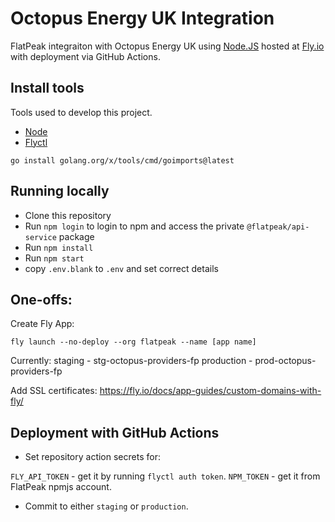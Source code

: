 # Octopus Energy UK Integration

FlatPeak integraiton with Octopus Energy UK using [Node.JS](<https://nodejs.dev/>) hosted at [Fly.io](https://fly.io) with deployment via GitHub Actions.

## Install tools

Tools used to develop this project.

- [Node](https://nodejs.dev)
- [Flyctl](https://fly.io/docs/flyctl/installing/)

```
go install golang.org/x/tools/cmd/goimports@latest
```

## Running locally

- Clone this repository
- Run `npm login` to login to npm and access the private `@flatpeak/api-service` package
- Run `npm install`
- Run `npm start`
- copy `.env.blank` to `.env` and set correct details

##  One-offs:

Create Fly App:

`fly launch --no-deploy --org flatpeak --name [app name]`

Currently:
staging - stg-octopus-providers-fp
production - prod-octopus-providers-fp

Add SSL certificates:
<https://fly.io/docs/app-guides/custom-domains-with-fly/>

## Deployment with GitHub Actions

- Set repository action secrets for:

`FLY_API_TOKEN` - get it by running `flyctl auth token`.
`NPM_TOKEN` - get it from FlatPeak npmjs account.

- Commit to either `staging` or `production`.
